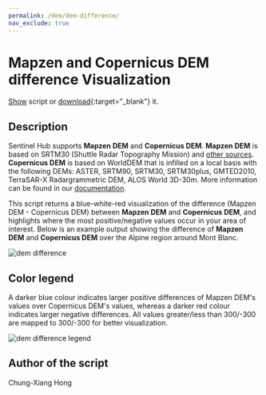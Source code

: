 ```yaml
---
permalink: /dem/dem-difference/
nav_exclude: true
---
```


# Mapzen and Copernicus DEM difference Visualization
<a href="#" id='togglescript'>Show</a> script or [download](script.js){:target="_blank"} it.
<div id='script_view' style="display:none">
{% highlight javascript %}
{% include_relative script.js %}
{% endhighlight %}
</div>

## Description

Sentinel Hub supports **Mapzen DEM** and **Copernicus DEM**. **Mapzen DEM** is based on SRTM30 (Shuttle Radar Topography Mission) and [other sources](https://github.com/tilezen/joerd/blob/master/docs/data-sources.md). **Copernicus DEM** is based on WorldDEM that is infilled on a local basis with the following DEMs: ASTER, SRTM90, SRTM30, SRTM30plus, GMTED2010, TerraSAR-X Radargrammetric DEM, ALOS World 3D-30m. More information can be found in our [documentation](https://docs.sentinel-hub.com/api/latest/data/dem/).

This script returns a blue-white-red visualization of the difference (Mapzen DEM - Copernicus DEM) between **Mapzen DEM** and **Copernicus DEM**, and highlights where the most positive/negative values occur in your area of interest. Below is an example output showing the difference of **Mapzen DEM** and **Copernicus DEM** over the Alpine region around Mont Blanc.

![dem difference](fig/fig1.png)

## Color legend

A darker blue colour indicates larger positive differences of Mapzen DEM's values over Copernicus DEM's values, whereas a darker red colour indicates larger negative differences. All values greater/less than 300/-300 are mapped to 300/-300 for better visualization.

![dem difference legend](fig/fig2.png)
 
## Author of the script
 
Chung-Xiang Hong
